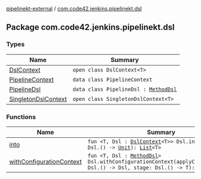 [pipelinekt-external](../index.md) / [com.code42.jenkins.pipelinekt.dsl](./index.md)

## Package com.code42.jenkins.pipelinekt.dsl

### Types

| Name | Summary |
|---|---|
| [DslContext](-dsl-context/index.md) | `open class DslContext<T>` |
| [PipelineContext](-pipeline-context/index.md) | `data class PipelineContext` |
| [PipelineDsl](-pipeline-dsl/index.md) | `data class PipelineDsl : `[`MethodDsl`](../com.code42.jenkins.pipelinekt.dsl.method/-method-dsl/index.md) |
| [SingletonDslContext](-singleton-dsl-context/index.md) | `open class SingletonDslContext<T>` |

### Functions

| Name | Summary |
|---|---|
| [into](into.md) | `fun <T, Dsl : `[`DslContext`](-dsl-context/index.md)`<T>> Dsl.into(block: Dsl.() -> `[`Unit`](https://kotlinlang.org/api/latest/jvm/stdlib/kotlin/-unit/index.html)`): `[`List`](https://kotlinlang.org/api/latest/jvm/stdlib/kotlin.collections/-list/index.html)`<T>` |
| [withConfigurationContext](with-configuration-context.md) | `fun <T, Dsl : `[`MethodDsl`](../com.code42.jenkins.pipelinekt.dsl.method/-method-dsl/index.md)`> Dsl.withConfigurationContext(applyConfiguration: Dsl.() -> Dsl, stage: Dsl.() -> T): T` |
